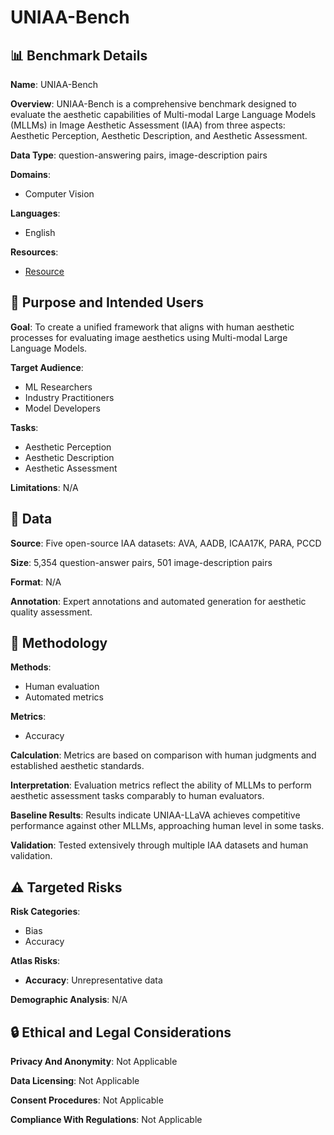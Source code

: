 # UNIAA-Bench

## 📊 Benchmark Details

**Name**: UNIAA-Bench

**Overview**: UNIAA-Bench is a comprehensive benchmark designed to evaluate the aesthetic capabilities of Multi-modal Large Language Models (MLLMs) in Image Aesthetic Assessment (IAA) from three aspects: Aesthetic Perception, Aesthetic Description, and Aesthetic Assessment.

**Data Type**: question-answering pairs, image-description pairs

**Domains**:
- Computer Vision

**Languages**:
- English

**Resources**:
- [Resource](https://arxiv.org/abs/2404.09619)

## 🎯 Purpose and Intended Users

**Goal**: To create a unified framework that aligns with human aesthetic processes for evaluating image aesthetics using Multi-modal Large Language Models.

**Target Audience**:
- ML Researchers
- Industry Practitioners
- Model Developers

**Tasks**:
- Aesthetic Perception
- Aesthetic Description
- Aesthetic Assessment

**Limitations**: N/A

## 💾 Data

**Source**: Five open-source IAA datasets: AVA, AADB, ICAA17K, PARA, PCCD

**Size**: 5,354 question-answer pairs, 501 image-description pairs

**Format**: N/A

**Annotation**: Expert annotations and automated generation for aesthetic quality assessment.

## 🔬 Methodology

**Methods**:
- Human evaluation
- Automated metrics

**Metrics**:
- Accuracy

**Calculation**: Metrics are based on comparison with human judgments and established aesthetic standards.

**Interpretation**: Evaluation metrics reflect the ability of MLLMs to perform aesthetic assessment tasks comparably to human evaluators.

**Baseline Results**: Results indicate UNIAA-LLaVA achieves competitive performance against other MLLMs, approaching human level in some tasks.

**Validation**: Tested extensively through multiple IAA datasets and human validation.

## ⚠️ Targeted Risks

**Risk Categories**:
- Bias
- Accuracy

**Atlas Risks**:
- **Accuracy**: Unrepresentative data

**Demographic Analysis**: N/A

## 🔒 Ethical and Legal Considerations

**Privacy And Anonymity**: Not Applicable

**Data Licensing**: Not Applicable

**Consent Procedures**: Not Applicable

**Compliance With Regulations**: Not Applicable
